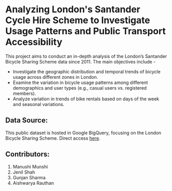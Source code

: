 # Analyzing London's Santander Cycle Hire Scheme to Investigate Usage Patterns and Public Transport Accessibility

This project aims to conduct an in-depth analysis of the London’s Santander Bicycle Sharing Scheme data since 2011. The main objectives include -
- Investigate the geographic distribution and temporal trends of bicycle usage across different zones in London.
- Examine the variation in bicycle usage patterns among different demographics and user types (e.g., casual users vs. registered members).
- Analyze variation in trends of bike rentals based on days of the week and seasonal variations.


## Data Source:

This public dataset is hosted in Google BigQuery, focusing on the London Bicycle Sharing Scheme. 
Direct access [here](https://console.cloud.google.com/marketplace/product/greater-london-authority/london-bicycles?project=qst843-gs).

## Contributors:
1. Manushi Munshi
2. Jenil Shah
3. Gunjan Sharma
4. Aishwarya Rauthan
